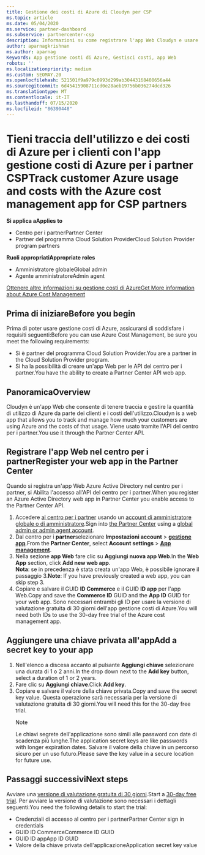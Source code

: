 ```yaml
---
title: Gestione dei costi di Azure di Cloudyn per CSP
ms.topic: article
ms.date: 05/04/2020
ms.service: partner-dashboard
ms.subservice: partnercenter-csp
description: Informazioni su come registrare l'app Web Cloudyn e usare una chiave privata per l'app nel centro per i partner, in modo da poter usare l'app per tenere traccia dell'utilizzo e dei costi di Azure per i clienti.
author: aparnagkrishnan
ms.author: aparnag
Keywords: App gestione costi di Azure, Gestisci costi, app Web
robots: ''
ms.localizationpriority: medium
ms.custom: SEOMAY.20
ms.openlocfilehash: 521501f9a979c0993d299ab30443168408656a44
ms.sourcegitcommit: 6d45415908711cd0e28aeb19756b036274dcd326
ms.translationtype: MT
ms.contentlocale: it-IT
ms.lasthandoff: 07/15/2020
ms.locfileid: "86390448"
---
```

# <a name="track-customer-azure-usage-and-costs-with-the-azure-cost-management-app-for-csp-partners"></a><span data-ttu-id="9a43d-104">Tieni traccia dell'utilizzo e dei costi di Azure per i clienti con l'app gestione costi di Azure per i partner CSP</span><span class="sxs-lookup"><span data-stu-id="9a43d-104">Track customer Azure usage and costs with the Azure cost management app for CSP partners</span></span>  

<span data-ttu-id="9a43d-105">**Si applica a**</span><span class="sxs-lookup"><span data-stu-id="9a43d-105">**Applies to**</span></span>

- <span data-ttu-id="9a43d-106">Centro per i partner</span><span class="sxs-lookup"><span data-stu-id="9a43d-106">Partner Center</span></span>
- <span data-ttu-id="9a43d-107">Partner del programma Cloud Solution Provider</span><span class="sxs-lookup"><span data-stu-id="9a43d-107">Cloud Solution Provider program partners</span></span>

<span data-ttu-id="9a43d-108">**Ruoli appropriati**</span><span class="sxs-lookup"><span data-stu-id="9a43d-108">**Appropriate roles**</span></span>

- <span data-ttu-id="9a43d-109">Amministratore globale</span><span class="sxs-lookup"><span data-stu-id="9a43d-109">Global admin</span></span>
- <span data-ttu-id="9a43d-110">Agente amministratore</span><span class="sxs-lookup"><span data-stu-id="9a43d-110">Admin agent</span></span>

[<span data-ttu-id="9a43d-111">Ottenere altre informazioni su gestione costi di Azure</span><span class="sxs-lookup"><span data-stu-id="9a43d-111">Get More information about Azure Cost Management</span></span>](https://go.microsoft.com/fwlink/p/?linkid=857893)

## <a name="before-you-begin"></a><span data-ttu-id="9a43d-112">Prima di iniziare</span><span class="sxs-lookup"><span data-stu-id="9a43d-112">Before you begin</span></span>
<span data-ttu-id="9a43d-113">Prima di poter usare gestione costi di Azure, assicurarsi di soddisfare i requisiti seguenti:</span><span class="sxs-lookup"><span data-stu-id="9a43d-113">Before you can use Azure Cost Management, be sure you meet the following requirements:</span></span>

- <span data-ttu-id="9a43d-114">Si è partner del programma Cloud Solution Provider.</span><span class="sxs-lookup"><span data-stu-id="9a43d-114">You are a partner in the Cloud Solution Provider program.</span></span>
- <span data-ttu-id="9a43d-115">Si ha la possibilità di creare un'app Web per le API del centro per i partner.</span><span class="sxs-lookup"><span data-stu-id="9a43d-115">You have the ability to create a Partner Center API web app.</span></span>

## <a name="overview"></a><span data-ttu-id="9a43d-116">Panoramica</span><span class="sxs-lookup"><span data-stu-id="9a43d-116">Overview</span></span>

<span data-ttu-id="9a43d-117">Cloudyn è un'app Web che consente di tenere traccia e gestire la quantità di utilizzo di Azure da parte dei clienti e i costi dell'utilizzo.</span><span class="sxs-lookup"><span data-stu-id="9a43d-117">Cloudyn is a web app that allows you to track and manage how much your customers are using Azure and the costs of that usage.</span></span> <span data-ttu-id="9a43d-118">Viene usato tramite l'API del centro per i partner.</span><span class="sxs-lookup"><span data-stu-id="9a43d-118">You use it through the Partner Center API.</span></span>

## <a name="register-your-web-app-in-the-partner-center"></a><span data-ttu-id="9a43d-119">Registrare l'app Web nel centro per i partner</span><span class="sxs-lookup"><span data-stu-id="9a43d-119">Register your web app in the Partner Center</span></span>
<span data-ttu-id="9a43d-120">Quando si registra un'app Web Azure Active Directory nel centro per i partner, si Abilita l'accesso all'API del centro per i partner.</span><span class="sxs-lookup"><span data-stu-id="9a43d-120">When you register an Azure Active Directory web app in Partner Center you enable access to the Partner Center API.</span></span> 
1.  <span data-ttu-id="9a43d-121">Accedere [al centro per i partner](https://partnercenter.microsoft.com/pcv/dashboard/overview) usando un [account di amministratore globale o di amministratore](create-user-accounts-and-set-permissions.md).</span><span class="sxs-lookup"><span data-stu-id="9a43d-121">Sign into [the Partner Center](https://partnercenter.microsoft.com/pcv/dashboard/overview) using a [global admin or admin agent account](create-user-accounts-and-set-permissions.md).</span></span>
2.  <span data-ttu-id="9a43d-122">Dal centro per i **partner**selezionare **Impostazioni account** &gt; **[gestione app](https://partnercenter.microsoft.com/pcv/apiintegration/appmanagement)**.</span><span class="sxs-lookup"><span data-stu-id="9a43d-122">From the **Partner Center**, select **Account settings** &gt; **[App management](https://partnercenter.microsoft.com/pcv/apiintegration/appmanagement)**.</span></span>
3.  <span data-ttu-id="9a43d-123">Nella sezione **app Web** fare clic su **Aggiungi nuova app Web**.</span><span class="sxs-lookup"><span data-stu-id="9a43d-123">In the **Web App** section, click **Add new web app**.</span></span>
<br> <span data-ttu-id="9a43d-124">**Nota**: se in precedenza è stata creata un'app Web, è possibile ignorare il passaggio 3.</span><span class="sxs-lookup"><span data-stu-id="9a43d-124">**Note**: If you have previously created a web app, you can skip step 3.</span></span>
4.  <span data-ttu-id="9a43d-125">Copiare e salvare il GUID **ID Commerce** e il GUID **ID app** per l'app Web.</span><span class="sxs-lookup"><span data-stu-id="9a43d-125">Copy and save the **Commerce ID** GUID and the **App ID** GUID for your web app.</span></span> <span data-ttu-id="9a43d-126">Sono necessari entrambi gli ID per usare la versione di valutazione gratuita di 30 giorni dell'app gestione costi di Azure.</span><span class="sxs-lookup"><span data-stu-id="9a43d-126">You will need both IDs to use the 30-day free trial of the Azure cost management app.</span></span>

## <a name="add-a-secret-key-to-your-app"></a><span data-ttu-id="9a43d-127">Aggiungere una chiave privata all'app</span><span class="sxs-lookup"><span data-stu-id="9a43d-127">Add a secret key to your app</span></span>
1. <span data-ttu-id="9a43d-128">Nell'elenco a discesa accanto al pulsante **Aggiungi chiave** selezionare una durata di 1 o 2 anni.</span><span class="sxs-lookup"><span data-stu-id="9a43d-128">In the drop down next to the **Add key** button, select a duration of 1 or 2 years.</span></span>
2. <span data-ttu-id="9a43d-129">Fare clic su **Aggiungi chiave**.</span><span class="sxs-lookup"><span data-stu-id="9a43d-129">Click **Add key**.</span></span> 
3. <span data-ttu-id="9a43d-130">Copiare e salvare il valore della chiave privata.</span><span class="sxs-lookup"><span data-stu-id="9a43d-130">Copy and save the secret key value.</span></span> <span data-ttu-id="9a43d-131">Questa operazione sarà necessaria per la versione di valutazione gratuita di 30 giorni.</span><span class="sxs-lookup"><span data-stu-id="9a43d-131">You will need this for the 30-day free trial.</span></span><br>
   > [!NOTE]  
   > <span data-ttu-id="9a43d-132">Le chiavi segrete dell'applicazione sono simili alle password con date di scadenza più lunghe.</span><span class="sxs-lookup"><span data-stu-id="9a43d-132">The application secret keys are like passwords with longer expiration dates.</span></span> <span data-ttu-id="9a43d-133">Salvare il valore della chiave in un percorso sicuro per un uso futuro.</span><span class="sxs-lookup"><span data-stu-id="9a43d-133">Please save the key value in a secure location for future use.</span></span>

## <a name="next-steps"></a><span data-ttu-id="9a43d-134">Passaggi successivi</span><span class="sxs-lookup"><span data-stu-id="9a43d-134">Next steps</span></span>
<span data-ttu-id="9a43d-135">Avviare una [versione di valutazione gratuita di 30 giorni](https://go.microsoft.com/fwlink/?linkid=857895).</span><span class="sxs-lookup"><span data-stu-id="9a43d-135">Start a [30-day free trial](https://go.microsoft.com/fwlink/?linkid=857895).</span></span>
<span data-ttu-id="9a43d-136">Per avviare la versione di valutazione sono necessari i dettagli seguenti:</span><span class="sxs-lookup"><span data-stu-id="9a43d-136">You need the following details to start the trial:</span></span>
- <span data-ttu-id="9a43d-137">Credenziali di accesso al centro per i partner</span><span class="sxs-lookup"><span data-stu-id="9a43d-137">Partner Center sign in credentials</span></span>
- <span data-ttu-id="9a43d-138">GUID ID Commerce</span><span class="sxs-lookup"><span data-stu-id="9a43d-138">Commerce ID GUID</span></span>
- <span data-ttu-id="9a43d-139">GUID ID app</span><span class="sxs-lookup"><span data-stu-id="9a43d-139">App ID GUID</span></span>
- <span data-ttu-id="9a43d-140">Valore della chiave privata dell'applicazione</span><span class="sxs-lookup"><span data-stu-id="9a43d-140">Application secret key value</span></span>
